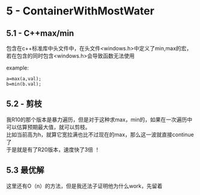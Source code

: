 # 5 - ContainerWithMostWater

## 5.1 - C++max/min
包含在c++标准库中头文件<algorithm>中，在头文件<windows.h>中定义了min,max的宏，
若在包含<algorithm>的同时包含<windows.h>会导致函数无法使用   

example:  

    a=max(a,val);  
    b=min(b.val);

## 5.2 - 剪枝
我R10的那个版本是暴力遍历，但是对于这种求max，min的，如果在一次遍历中可以估算预期最大值，就可以剪枝。  
比如当前高为h，就算它宽拉满也比不过现在的max，那么这一波就直接continue了  
于是就是有了R20版本，速度快了3倍 ！

## 5.3 最优解
这里还有O（n）的方法，但是我还法子证明他为什么work，先留着